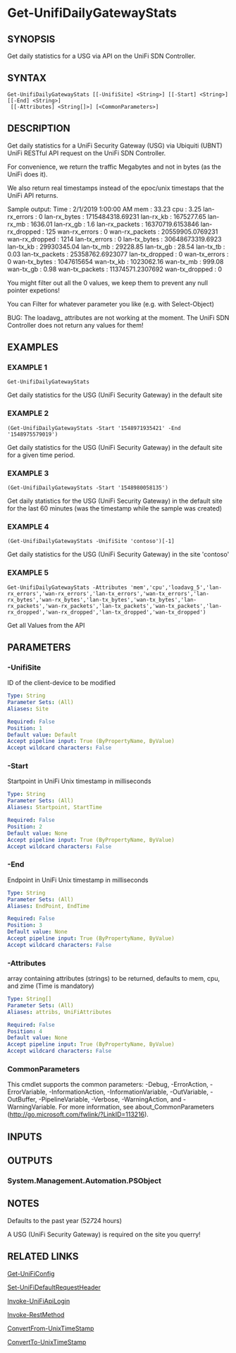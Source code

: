 ﻿---
external help file: UniFiTooling-help.xml
HelpVersion: 1.1.0
Locale: en-US
Module Guid: 7fff91a0-02eb-4df2-84d5-c7d3cd7f7a5d
Module Name: UniFiTooling
online version: https://github.com/Enatec/UniFiTooling/raw/master/docs/Get-UnifiDailyGatewayStats.md
schema: 2.0.0
---

# Get-UnifiDailyGatewayStats

## SYNOPSIS
Get daily statistics for a USG via API on the UniFi SDN Controller.

## SYNTAX

```
Get-UnifiDailyGatewayStats [[-UnifiSite] <String>] [[-Start] <String>] [[-End] <String>]
 [[-Attributes] <String[]>] [<CommonParameters>]
```

## DESCRIPTION
Get daily statistics for a UniFi Security Gateway (USG) via Ubiquiti (UBNT) UniFi RESTful API request on the UniFi SDN Controller.

For convenience, we return the traffic Megabytes and not in bytes (as the UniFi does it).

We also return real timestamps instead of the epoc/unix timestaps that the UniFi API returns.

Sample output:
Time           : 2/1/2019 1:00:00 AM
mem            : 33.23
cpu            : 3.25
lan-rx_errors  : 0
lan-rx_bytes   : 1715484318.69231
lan-rx_kb      : 1675277.65
lan-rx_mb      : 1636.01
lan-rx_gb      : 1.6
lan-rx_packets : 16370719.6153846
lan-rx_dropped : 125
wan-rx_errors  : 0
wan-rx_packets : 20559905.0769231
wan-rx_dropped : 1214
lan-tx_errors  : 0
lan-tx_bytes   : 30648673319.6923
lan-tx_kb      : 29930345.04
lan-tx_mb      : 29228.85
lan-tx_gb      : 28.54
lan-tx_tb      : 0.03
lan-tx_packets : 25358762.6923077
lan-tx_dropped : 0
wan-tx_errors  : 0
wan-tx_bytes   : 1047615654
wan-tx_kb      : 1023062.16
wan-tx_mb      : 999.08
wan-tx_gb      : 0.98
wan-tx_packets : 11374571.2307692
wan-tx_dropped : 0

You might filter out all the 0 values, we keep them to prevent any null pointer expetions!

You can Filter for whatever parameter you like (e.g.
with Select-Object)

BUG: The loadavg_ attributes are not working at the moment.
The UniFi SDN Controller does not return any values for them!

## EXAMPLES

### EXAMPLE 1
```
Get-UnifiDailyGatewayStats
```

Get daily statistics for the USG (UniFi Security Gateway) in the default site

### EXAMPLE 2
```
(Get-UnifiDailyGatewayStats -Start '1548971935421' -End '1548975579019')
```

Get daily statistics for the USG (UniFi Security Gateway) in the default site for a given time period.

### EXAMPLE 3
```
(Get-UnifiDailyGatewayStats -Start '1548980058135')
```

Get daily statistics for the USG (UniFi Security Gateway) in the default site for the last 60 minutes (was the timestamp while the sample was created)

### EXAMPLE 4
```
(Get-UnifiDailyGatewayStats -UnifiSite 'contoso')[-1]
```

Get daily statistics for the USG (UniFi Security Gateway) in the site 'contoso'

### EXAMPLE 5
```
Get-UnifiDailyGatewayStats -Attributes 'mem','cpu','loadavg_5','lan-rx_errors','wan-rx_errors','lan-tx_errors','wan-tx_errors','lan-rx_bytes','wan-rx_bytes','lan-tx_bytes','wan-tx_bytes','lan-rx_packets','wan-rx_packets','lan-tx_packets','wan-tx_packets','lan-rx_dropped','wan-rx_dropped','lan-tx_dropped','wan-tx_dropped')
```

Get all Values from the API

## PARAMETERS

### -UnifiSite
ID of the client-device to be modified

```yaml
Type: String
Parameter Sets: (All)
Aliases: Site

Required: False
Position: 1
Default value: Default
Accept pipeline input: True (ByPropertyName, ByValue)
Accept wildcard characters: False
```

### -Start
Startpoint in UniFi Unix timestamp in milliseconds

```yaml
Type: String
Parameter Sets: (All)
Aliases: Startpoint, StartTime

Required: False
Position: 2
Default value: None
Accept pipeline input: True (ByPropertyName, ByValue)
Accept wildcard characters: False
```

### -End
Endpoint in UniFi Unix timestamp in milliseconds

```yaml
Type: String
Parameter Sets: (All)
Aliases: EndPoint, EndTime

Required: False
Position: 3
Default value: None
Accept pipeline input: True (ByPropertyName, ByValue)
Accept wildcard characters: False
```

### -Attributes
array containing attributes (strings) to be returned, defaults to mem, cpu, and zime (Time is mandatory)

```yaml
Type: String[]
Parameter Sets: (All)
Aliases: attribs, UniFiAttributes

Required: False
Position: 4
Default value: None
Accept pipeline input: True (ByPropertyName, ByValue)
Accept wildcard characters: False
```

### CommonParameters
This cmdlet supports the common parameters: -Debug, -ErrorAction, -ErrorVariable, -InformationAction, -InformationVariable, -OutVariable, -OutBuffer, -PipelineVariable, -Verbose, -WarningAction, and -WarningVariable.
For more information, see about_CommonParameters (http://go.microsoft.com/fwlink/?LinkID=113216).

## INPUTS

## OUTPUTS

### System.Management.Automation.PSObject
## NOTES
Defaults to the past year (52*7*24 hours)

A USG (UniFi Security Gateway) is required on the site you querry!

## RELATED LINKS

[Get-UniFiConfig]()

[Set-UniFiDefaultRequestHeader]()

[Invoke-UniFiApiLogin]()

[Invoke-RestMethod]()

[ConvertFrom-UnixTimeStamp]()

[ConvertTo-UnixTimeStamp]()

